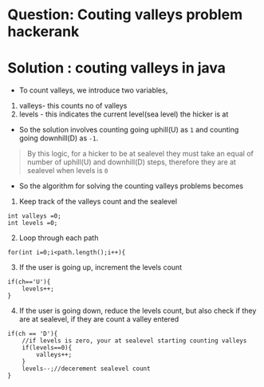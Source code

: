 # Question: Couting valleys problem hackerank

# Solution : couting valleys in java
- To count valleys, we introduce two variables,
1. valleys- this counts no of valleys
2. levels - this indicates the current level(sea level) the hicker is at
- So the solution involves counting going uphill(U) as `1` and counting going downhill(D) as `-1`.
> By this logic, for a hicker to be at sealevel they must take an equal of number of uphill(U) and downhill(D) steps, therefore they are at sealevel when levels is `0`
- So the algorithm for solving the counting valleys problems becomes
1. Keep track of the valleys count and the sealevel
``` 
int valleys =0;
int levels =0;
```
2. Loop through each path
``` 
for(int i=0;i<path.length();i++){
```
3. If the user is going up, increment the levels count
```
if(ch=='U'){
    levels++;
}
```
4. If the user is going down, reduce the levels count, but also check if they are at sealevel, if they are count a valley entered
```
if(ch == 'D'){
    //if levels is zero, your at sealevel starting counting valleys
    if(levels==0){
        valleys++;
    }
    levels--;//decerement sealevel count
}
```

